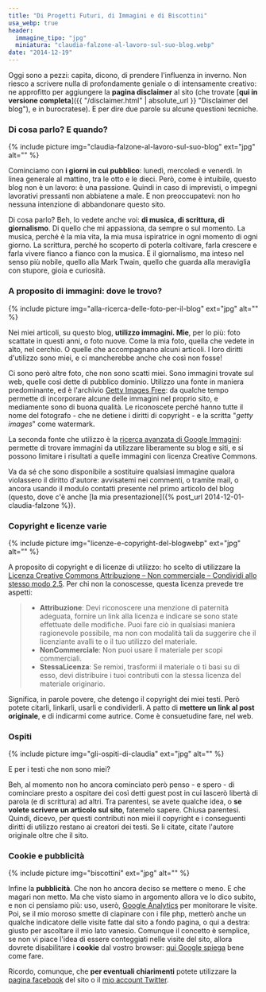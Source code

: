 ```yaml
---
title: "Di Progetti Futuri, di Immagini e di Biscottini"
usa_webp: true
header:
  immagine_tipo: "jpg"
  miniatura: "claudia-falzone-al-lavoro-sul-suo-blog.webp"
date: "2014-12-19"
---
```


Oggi sono a pezzi: capita, dicono, di prendere l'influenza in inverno. Non riesco a scrivere nulla di profondamente geniale o di intensamente creativo: ne approfitto per aggiungere la **pagina disclaimer** al sito (che trovate [**qui in versione completa**]({{ "/disclaimer.html" | absolute_url }} "Disclaimer del blog"), e in burocratese). E per dire due parole su alcune questioni tecniche.

### Di cosa parlo? E quando?

{% include picture img="claudia-falzone-al-lavoro-sul-suo-blog" ext="jpg" alt="" %}

Cominciamo con **i giorni in cui pubblico**: lunedì, mercoledì e venerdì. In linea generale al mattino, tra le otto e le dieci. Però, come è intuibile, questo blog non è un lavoro: è una passione. Quindi in caso di imprevisti, o impegni lavorativi pressanti non abbiatene a male. E non preoccupatevi: non ho nessuna intenzione di abbandonare questo sito.

Di cosa parlo? Beh, lo vedete anche voi: **di musica, di scrittura, di giornalismo**. Di quello che mi appassiona, da sempre o sul momento. La musica, perché è la mia vita, la mia musa ispiratrice in ogni momento di ogni giorno. La scrittura, perché ho scoperto di poterla coltivare, farla crescere e farla vivere fianco a fianco con la musica. E il giornalismo, ma inteso nel senso più nobile, quello alla Mark Twain, quello che guarda alla meraviglia con stupore, gioia e curiosità.

### A proposito di immagini: dove le trovo?

{% include picture img="alla-ricerca-delle-foto-per-il-blog" ext="jpg" alt="" %}

Nei miei articoli, su questo blog, **utilizzo immagini. Mie**, per lo più: foto scattate in questi anni, o foto nuove. Come la mia foto, quella che vedete in alto, nel cerchio. O quelle che accompagnano alcuni articoli. I loro diritti d'utilizzo sono miei, e ci mancherebbe anche che così non fosse!

Ci sono però altre foto, che non sono scatti miei. Sono immagini trovate sul web, quelle così dette di pubblico dominio. Utilizzo una fonte in maniera predominante, ed è l'archivio [Getty Images Free](https://www.gettyimages.it/ "Getty Images"): da qualche tempo permette di incorporare alcune delle immagini nel proprio sito, e mediamente sono di buona qualità. Le riconoscete perché hanno tutte il nome del fotografo - che ne detiene i diritti di copyright - e la scritta "_getty images_" come watermark.

La seconda fonte che utilizzo è la [ricerca avanzata di Google Immagini](https://images.google.com/advanced_image_search "Ricerca avanzata per immagini utilizzabili liberamente"): permette di trovare immagini da utilizzare liberamente su blog e siti, e si possono limitare i risultati a quelle immagini con licenza Creative Commons.

Va da sé che sono disponibile a sostituire qualsiasi immagine qualora violassero il diritto d'autore: avvisatemi nei commenti, o tramite mail, o ancora usando il modulo contatti presente nel primo articolo del blog (questo, dove c'è anche [la mia presentazione]({% post_url 2014-12-01-claudia-falzone %}).

### Copyright e licenze varie

{% include picture img="licenze-e-copyright-del-blogwebp" ext="jpg" alt="" %}

A proposito di copyright e di licenze di utilizzo: ho scelto di utilizzare la [Licenza Creative Commons Attribuzione – Non commerciale – Condividi allo stesso modo 2.5](https://creativecommons.org/licenses/by-nc-sa/2.5/it/ "Licenza Copyright Creative Commons"). Per chi non la conoscesse, questa licenza prevede tre aspetti:

> - **Attribuzione**: Devi riconoscere una menzione di paternità adeguata, fornire un link alla licenza e indicare se sono state effettuate delle modifiche. Puoi fare ciò in qualsiasi maniera ragionevole possibile, ma non con modalità tali da suggerire che il licenziante avalli te o il tuo utilizzo del materiale.
> - **NonCommerciale**: Non puoi usare il materiale per scopi commerciali.
> - **StessaLicenza**: Se remixi, trasformi il materiale o ti basi su di esso, devi distribuire i tuoi contributi con la stessa licenza del materiale originario.

Significa, in parole povere, che detengo il copyright dei miei testi. Però potete citarli, linkarli, usarli e condividerli. A patto di **mettere un link al post originale**, e di indicarmi come autrice. Come è consuetudine fare, nel web.

### Ospiti

{% include picture img="gli-ospiti-di-claudia" ext="jpg" alt="" %}

E per i testi che non sono miei?

Beh, al momento non ho ancora cominciato però penso - e spero - di cominciare presto a ospitare dei così detti guest post in cui lascerò libertà di parola (e di scrittura) ad altri. Tra parentesi, se avete qualche idea, o **se volete scrivere un articolo sul sito**, fatemelo sapere. Chiusa parentesi. Quindi, dicevo, per questi contributi non miei il copyright e i conseguenti diritti di utilizzo restano ai creatori dei testi. Se li citate, citate l'autore originale oltre che il sito.

### Cookie e pubblicità

{% include picture img="biscottini" ext="jpg" alt="" %}

Infine la **pubblicità**. Che non ho ancora deciso se mettere o meno. E che magari non metto. Ma che visto siamo in argomento allora ve lo dico subito, e non ci pensiamo più: uso, userò, [Google Analytics](https://marketingplatform.google.com/about/analytics/) per monitorare le visite. Poi, se il mio moroso smette di ciapinare con i file php, metterò anche un qualche indicatore delle visite fatte dal sito a fondo pagina, o qui a destra: giusto per ascoltare il mio lato vanesio. Comunque il concetto è semplice, se non vi piace l'idea di essere conteggiati nelle visite del sito, allora dovrete disabilitare i **cookie** dal vostro browser: [qui Google spiega](https://support.google.com/accounts/answer/61416?hl=it "Disattivare Cookie") bene come fare.

Ricordo, comunque, che **per eventuali chiarimenti** potete utilizzare la [pagina facebook](https://www.facebook.com/tramusicaetparole "Pagina Facebook di Tra Musica e Parole") del sito o il [mio account Twitter](https://twitter.com/MusicaEtParole).
